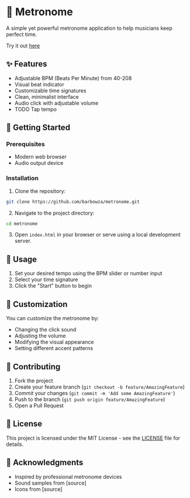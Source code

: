# 🎵 Metronome

A simple yet powerful metronome application to help musicians keep perfect time.

Try it out [here](https://barbowza.github.io/metronome/)

## ✨ Features

- Adjustable BPM (Beats Per Minute) from 40-208
- Visual beat indicator
- Customizable time signatures
- Clean, minimalist interface
- Audio click with adjustable volume
- TODO Tap tempo

## 🚀 Getting Started

### Prerequisites

- Modern web browser
- Audio output device

### Installation

1. Clone the repository:
```bash
git clone https://github.com/barbowza/metronome.git
```


2. Navigate to the project directory:
```bash
cd metronome
```

3. Open `index.html` in your browser or serve using a local development server.

## 🔧 Usage

1. Set your desired tempo using the BPM slider or number input
2. Select your time signature
3. Click the "Start" button to begin

## 🎨 Customization

You can customize the metronome by:
- Changing the click sound
- Adjusting the volume
- Modifying the visual appearance
- Setting different accent patterns

## 🤝 Contributing

1. Fork the project
2. Create your feature branch (`git checkout -b feature/AmazingFeature`)
3. Commit your changes (`git commit -m 'Add some AmazingFeature'`)
4. Push to the branch (`git push origin feature/AmazingFeature`)
5. Open a Pull Request

## 📝 License

This project is licensed under the MIT License - see the [LICENSE](LICENSE) file for details.

## 👏 Acknowledgments

- Inspired by professional metronome devices
- Sound samples from [source]
- Icons from [source]

